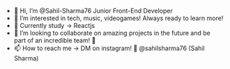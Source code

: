 - 👋 Hi, I’m @Sahil-Sharma76 Junior Front-End Developer 
- 👀 I’m interested in tech, music, videogames! Always ready to learn more!
- 🌱 Currently study -> Reactjs
- 💞️  I’m looking to collaborate on amazing projects in the future and be part of an incredible team! 👏
- 📫 How to reach me -> DM on instagram! 💌 @sahilsharma76 (Sahil Sharma)

<!---
Sahil-Sharma76/Sahil-Sharma76 is a ✨ special ✨ repository because its `README.md` (this file) appears on your GitHub profile.
You can click the Preview link to take a look at your changes.
--->
